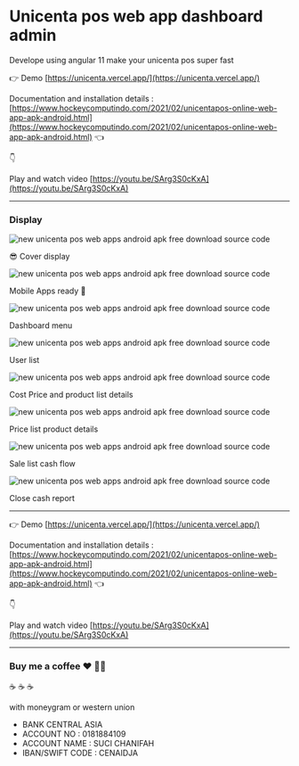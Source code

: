 # Unicenta pos web app dashboard admin

Develope using angular 11 make your unicenta pos super fast

👉 Demo [https://unicenta.vercel.app/](https://unicenta.vercel.app/)

Documentation and installation details :
[https://www.hockeycomputindo.com/2021/02/unicentapos-online-web-app-apk-android.html](https://www.hockeycomputindo.com/2021/02/unicentapos-online-web-app-apk-android.html) 👈

👇

Play and watch video [https://youtu.be/SArg3S0cKxA](https://youtu.be/SArg3S0cKxA)


-----------------------------------------------------------

### Display 

![new unicenta pos web apps android apk free download source code](https://1.bp.blogspot.com/-4A7Y-u1VJwc/YDZ_DLdvRBI/AAAAAAAANFE/w4BjVYTMMicPOlzcnwG5IHk6yTIFjQMPACLcBGAsYHQ/s2000/new%2Bunicentapos%2Bonline%2Bweb%2Bapps.jpg)

😎 Cover display

![new unicenta pos web apps android apk free download source code](https://1.bp.blogspot.com/-N5cIpEiEVzo/YDZ_DLAoN5I/AAAAAAAANFI/PIMkJ7wTYSMPFK769Si23qr7hGykOObZQCLcBGAsYHQ/s2000/unicenta%2Bapk%2Bandroid%2Bweb%2Bapp.jpg)

Mobile Apps ready  🤟

![new unicenta pos web apps android apk free download source code](https://1.bp.blogspot.com/-Su02_qp2xZg/YDZ_X7nWoSI/AAAAAAAANFk/eXr1yLj90aoJlRYHYiuemzaJg-Wsqt1xQCLcBGAsYHQ/s1366/unicentapos%2Bonline%2Bweb%2Bapps%2Bapk%2Bandroid%2B%25281%2529.png)

Dashboard menu

![new unicenta pos web apps android apk free download source code](https://1.bp.blogspot.com/-6nYGmj2JeZQ/YDZ_YGydPhI/AAAAAAAANFs/ZwMisfWkaCkY9Ri-0Ap2ALpZwZw1M-T4QCLcBGAsYHQ/s1348/unicentapos%2Bonline%2Bweb%2Bapps%2Bapk%2Bandroid%2B%25283%2529.png)

User list

![new unicenta pos web apps android apk free download source code](https://1.bp.blogspot.com/-UVyaepn1wmQ/YDZ_Z_Zs5QI/AAAAAAAANF4/W6-ZAyQ-yvY_pMVU02yyGs9tGGlX4GkHACLcBGAsYHQ/s1348/unicentapos%2Bonline%2Bweb%2Bapps%2Bapk%2Bandroid%2B%25287%2529.png)

Cost Price and product list details


![new unicenta pos web apps android apk free download source code](https://1.bp.blogspot.com/-hFwJ-yCyMck/YDZ_Zfz1qbI/AAAAAAAANF0/9-O63gwboIIvihDBpmFYGJKANPRISLhUgCLcBGAsYHQ/s1348/unicentapos%2Bonline%2Bweb%2Bapps%2Bapk%2Bandroid%2B%25286%2529.png)

Price list product details

![new unicenta pos web apps android apk free download source code](https://1.bp.blogspot.com/-z4v6gib0j5c/YDZ_Y_uYMBI/AAAAAAAANFw/WDnfLgBurV8ogmRAhOoVOy0gb8WAbbF5QCLcBGAsYHQ/s1348/unicentapos%2Bonline%2Bweb%2Bapps%2Bapk%2Bandroid%2B%25285%2529.png)

Sale list cash flow

![new unicenta pos web apps android apk free download source code](https://1.bp.blogspot.com/-qHryWL2G6Qk/YDZ_XzP2xvI/AAAAAAAANFo/vXSYwLqO5r4pHPB1F4SmCtXhkmAnV7hkwCLcBGAsYHQ/s1348/unicentapos%2Bonline%2Bweb%2Bapps%2Bapk%2Bandroid%2B%25284%2529.png)

Close cash report

----------------------------------------------------------------------------


👉 Demo [https://unicenta.vercel.app/](https://unicenta.vercel.app/)

Documentation and installation details :
[https://www.hockeycomputindo.com/2021/02/unicentapos-online-web-app-apk-android.html](https://www.hockeycomputindo.com/2021/02/unicentapos-online-web-app-apk-android.html) 👈

👇

Play and watch video [https://youtu.be/SArg3S0cKxA](https://youtu.be/SArg3S0cKxA)


----------------------------------------------------------------------------


### Buy me a coffee :hearts: ✌🏻

:coffee: :coffee: :coffee: 

with moneygram or western union

+ BANK CENTRAL ASIA
+ ACCOUNT NO : 0181884109
+ ACCOUNT NAME : SUCI CHANIFAH
+ IBAN/SWIFT CODE : CENAIDJA
